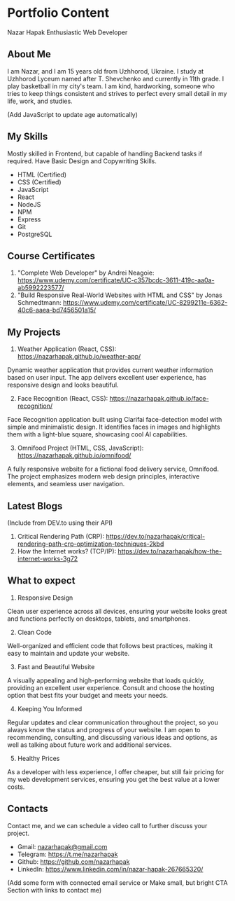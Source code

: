 # Portfolio Content

Nazar Hapak
Enthusiastic Web Developer

## About Me

I am Nazar, and I am 15 years old from Uzhhorod, Ukraine. I study at Uzhhorod Lyceum named after T. Shevchenko and currently in 11th grade. I play basketball in my city's team. I am kind, hardworking, someone who tries to keep things consistent and strives to perfect every small detail in my life, work, and studies.

(Add JavaScript to update age automatically)

## My Skills

Mostly skilled in Frontend, but capable of handling Backend tasks if required.
Have Basic Design and Copywriting Skills.

- HTML (Certified)
- CSS (Certified)
- JavaScript
- React
- NodeJS
- NPM
- Express
- Git
- PostgreSQL

## Course Certificates

1. "Complete Web Developer" by Andrei Neagoie: https://www.udemy.com/certificate/UC-c357bcdc-3611-419c-aa0a-ab5992223577/
2. "Build Responsive Real-World Websites with HTML and CSS" by Jonas Schmedtmann: https://www.udemy.com/certificate/UC-8299211e-6362-40c6-aaea-bd7456501a15/

## My Projects

1. Weather Application (React, CSS): https://nazarhapak.github.io/weather-app/

Dynamic weather application that provides current weather information based on user input. The app delivers excellent user experience, has responsive design and looks beautiful.

2. Face Recognition (React, CSS): https://nazarhapak.github.io/face-recognition/

Face Recognition application built using Clarifai face-detection model with simple and minimalistic design. It identifies faces in images and highlights them with a light-blue square, showcasing cool AI capabilities.

3. Omnifood Project (HTML, CSS, JavaScript): https://nazarhapak.github.io/omnifood/

A fully responsive website for a fictional food delivery service, Omnifood. The project emphasizes modern web design principles, interactive elements, and seamless user navigation.

## Latest Blogs

(Include from DEV.to using their API)

1. Critical Rendering Path (CRP): https://dev.to/nazarhapak/critical-rendering-path-crp-optimization-techniques-2kbd
2. How the Internet works? (TCP/IP): https://dev.to/nazarhapak/how-the-internet-works-3g72

## What to expect

1. Responsive Design

Clean user experience across all devices, ensuring your website looks great and functions perfectly on desktops, tablets, and smartphones.

2. Clean Code

Well-organized and efficient code that follows best practices, making it easy to maintain and update your website.

3. Fast and Beautiful Website

A visually appealing and high-performing website that loads quickly, providing an excellent user experience. Consult and choose the hosting option that best fits your budget and meets your needs.

4. Keeping You Informed

Regular updates and clear communication throughout the project, so you always know the status and progress of your website. I am open to recommending, consulting, and discussing various ideas and options, as well as talking about future work and additional services.

5. Healthy Prices

As a developer with less experience, I offer cheaper, but still fair pricing for my web development services, ensuring you get the best value at a lower costs.

## Contacts

Contact me, and we can schedule a video call to further discuss your project.

- Gmail: nazarhapak@gmail.com
- Telegram: https://t.me/nazarhapak
- Github: https://github.com/nazarhapak
- LinkedIn: https://www.linkedin.com/in/nazar-hapak-267665320/

(Add some form with connected email service or Make small, but bright CTA Section with links to contact me)
